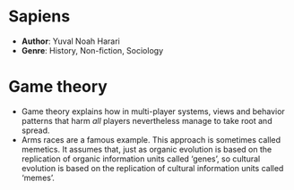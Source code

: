 # Sapiens
- **Author**: Yuval Noah Harari 
- **Genre**: History, Non-fiction, Sociology

# Game theory
- Game theory explains how in multi-player systems, views and behavior patterns that harm _all_ players nevertheless manage to take root and spread. 
- Arms races are a famous example. This approach is sometimes called memetics. It assumes that, just as organic evolution is based on the replication of organic information units called ‘genes’, so cultural evolution is based on the replication of cultural information units called ‘memes’.

